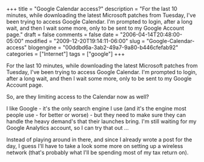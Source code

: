 +++
title = "Google Calendar access?"
description = "For the last 10 minutes, while downloading the latest Microsoft patches from Tuesday, I've been trying to access Google Calendar.  I'm prompted to login, after a long wait, and then I wait some more, only to be sent to my Google Account page."
draft = false
comments = false
date = "2006-04-14T20:48:00-05:00"
modified = "2009-12-20T19:14:11-06:00"
slug = "Google-Calendar-access"
blogengine = "00ddbd6a-3ab2-49a7-9a80-b446cfefab92"
categories = ["Internet"]
tags = ["google"]
+++

<p>For the last 10 minutes, while downloading the latest Microsoft patches from Tuesday, I've been trying to access Google Calendar. I'm prompted to login, after a long wait, and then I wait some more, only to be sent to my Google Account page.</p>
<p>So, are they limiting access to the Calendar now as well?</p>
<p>I like Google - it's the only search engine I use (and it's the engine most people use - for better or worse) - but they need to make sure they can handle the heavy demand's that their launches bring. I'm still waiting for my Google Analytics account, so I can try that out ...</p>
<p>Instead of playing around in there, and since I already wrote a post for the day, I guess I'll have to take a look some more on setting up a wireless network (that's probably what I'll be spending most of my tax return on).</p>
